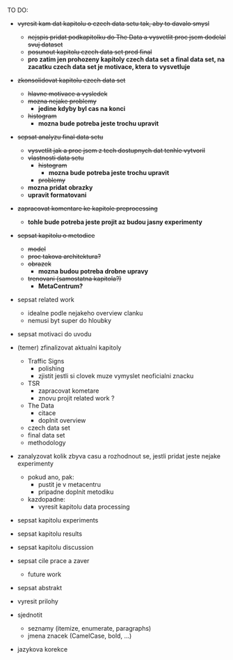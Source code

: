 TO DO:
* ~~vyresit kam dat kapitolu o czech data setu tak, aby to davalo smysl~~
   * ~~nejspis pridat podkapitolku do The Data a vysvetlit proc jsem dodelal svuj dataset~~
   * ~~posunout kapitolu czech data set pred final~~
   * **pro zatim jen prohozeny kapitoly czech data set a final data set, na zacatku czech data set je motivace, ktera to vysvetluje**

* ~~zkonsolidovat kapitolu czech data set~~
   * ~~hlavne motivace a vysledek~~
   * ~~mozna nejake problemy~~
        * **jedine kdyby byl cas na konci**
   * ~~histogram~~
        * **mozna bude potreba jeste trochu upravit**

* ~~sepsat analyzu final data setu~~
    * ~~vysvetlit jak a proc jsem z tech dostupnych dat tenhle vytvoril~~
    * ~~vlastnosti data setu~~
        * ~~histogram~~
            * **mozna bude potreba jeste trochu upravit**
        * ~~problemy~~
    * **mozna pridat obrazky**
    * **upravit formatovani**

* ~~zapracovat komentare ke kapitole preprocessing~~
    * **tohle bude potreba jeste projit az budou jasny experimenty**

* ~~sepsat kapitolu o metodice~~
    * ~~model~~
    * ~~proc takova architektura?~~
    * ~~obrazek~~
        * **mozna budou potreba drobne upravy**
    * ~~trenovani (samostatna kapitola?)~~
        * **MetaCentrum?**

* sepsat related work
    * idealne podle nejakeho overview clanku
    * nemusi byt super do hloubky

* sepsat motivaci do uvodu

* (temer) zfinalizovat aktualni kapitoly
    * Traffic Signs
        * polishing
        * zjistit jestli si clovek muze vymyslet neoficialni znacku
    * TSR
        * zapracovat kometare
        * znovu projit related work ?
    * The Data
        * citace
        * doplnit overview
    * czech data set
    * final data set
    * methodology

* zanalyzovat kolik zbyva casu a rozhodnout se, jestli pridat jeste nejake experimenty
    * pokud ano, pak:
        * pustit je v metacentru
        * pripadne doplnit metodiku
    * kazdopadne:
        * vyresit kapitolu data processing

* sepsat kapitolu experiments

* sepsat kapitolu results

* sepsat kapitolu discussion

* sepsat cile prace a zaver
    * future work

* sepsat abstrakt

* vyresit prilohy

* sjednotit
    * seznamy (itemize, enumerate, paragraphs)
    * jmena znacek (CamelCase, bold, ...)

* jazykova korekce

